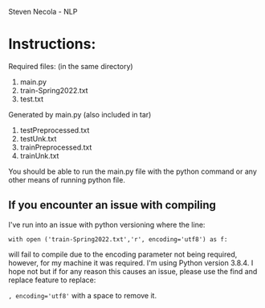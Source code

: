 Steven Necola - NLP

# Instructions:

<p> Required files: (in the same directory) </p>
<ol>
<li>main.py</li>
<li>train-Spring2022.txt</li>
<li>test.txt</li>
</ol>
<p>Generated by main.py (also included in tar)</p>
<ol>
<li>testPreprocessed.txt</li>
<li>testUnk.txt</li>
<li>trainPreprocessed.txt</li>
<li>trainUnk.txt</li>
</ol>

<p>You should be able to run the main.py file with the python command or any other means of running python file.</p>

## If you encounter an issue with compiling

<p>I've run into an issue with python versioning where the line:</p>
<code>with open ('train-Spring2022.txt','r', encoding='utf8') as f:</code>
<p>will fail to compile due to the encoding parameter not being required, however, for my machine it was required. I'm using Python version  3.8.4.
I hope not but if for any reason this causes an issue, please use the find and replace feature to replace:</p>
<code>, encoding='utf8'</code>
with a space to remove it.
